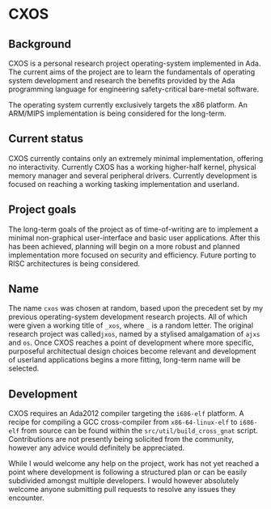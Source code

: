 # CXOS

## Background
CXOS is a personal research project operating-system implemented in Ada. The current aims of the project are to learn the fundamentals of operating system development and research the benefits provided by the Ada programming language for engineering safety-critical bare-metal software.

The operating system currently exclusively targets the x86 platform. An ARM/MIPS implementation is being considered for the long-term.

## Current status
CXOS currently contains only an extremely minimal implementation, offering no interactivity. Currently CXOS has a working higher-half kernel, physical memory manager and several peripheral drivers. Currently development is focused on reaching a working tasking implementation and userland.

## Project goals
The long-term goals of the project as of time-of-writing are to implement a minimal non-graphical user-interface and basic user applications. After this has been achieved, planning will begin on a more robust and planned implementation more focused on security and efficiency. Future porting to RISC architectures is being considered.

## Name
The name `cxos` was chosen at random, based upon the precedent set by my previous operating-system development research projects. All of which were given a working title of `_xos`, where `_` is a random letter. The original research project was called`jxos`, named by a stylised amalgamation of `ajxs` and `os`. Once CXOS reaches a point of development where more specific, purposeful architectual design choices become relevant and development of userland applications begins a more fitting, long-term name will be selected.

## Development
CXOS requires an Ada2012 compiler targeting the `i686-elf` platform. A recipe for compiling a GCC cross-compiler from `x86-64-linux-elf` to `i686-elf` from source can be found within the `src/util/build_cross_gnat` script. Contributions are not presently being solicited from the community, however any advice would definitely be appreciated.

While I would welcome any help on the project, work has not yet reached a point where development is following a structured plan or can be easily subdivided amongst multiple developers. I would however absolutely welcome anyone submitting pull requests to resolve any issues they encounter.

